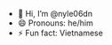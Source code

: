- 👋 Hi, I’m @nyle06dn
- 😄 Pronouns: he/him
- ⚡ Fun fact: Vietnamese

<!---
nyle06dn/nyle06dn is a ✨ special ✨ repository because its `README.md` (this file) appears on your GitHub profile.
You can click the Preview link to take a look at your changes.
--->

